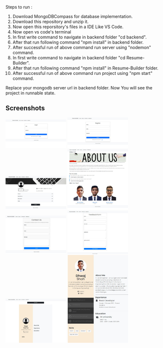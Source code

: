 Steps to run :
 1) Download MongoDBCompass for database implementation.
 2) Download this repository and unzip it.
 3) Now open this reporsitory's files in a IDE Like VS Code.
 4) Now open vs code's terminal
 5) In first write command to navigate in backend folder "cd backend".
 6) After that run following command "npm install" in backend folder.
 7) After successful run of above command run server using "nodemon" command.
 8) In first write command to navigate in backend folder "cd Resume-Builder".
 9) After that run following command "npm install" in Resume-Builder folder.
 10) After successful run of above command run project using "npm start" command.


Replace your mongodb server url in backend folder.
Now You will see the project in runnable state.

## Screenshots  

<p float="left">
 <img src="public/images/screenshots/login.jpg" width="200" />
 <img src="public/images/screenshots/register.jpg" width="200" />
 <img src="public/images/screenshots/home.jpg" width="200" />
 <img src="public/images/screenshots/about.jpg" width="200" />
 <img src="public/images/screenshots/contact.jpg" width="200" />
 <img src="public/images/screenshots/feedback.jpg" width="200" />
 <img src="public/images/screenshots/preview.jpg" width="200" />
 <img src="public/images/screenshots/sample_resume.jpg" width="200" />
</p>

